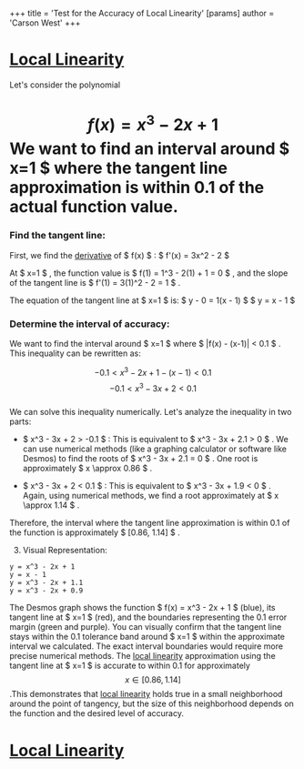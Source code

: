 +++
 title = 'Test for the Accuracy of Local Linearity'
[params]
	author = 'Carson West'
+++
# [Local Linearity](./../local-linearity/)

Let's consider the polynomial 
#  $$ f(x) = x^3 - 2x + 1 $$  We want to find an interval around  $ x=1 $  where the tangent line approximation is within 0.1 of the actual function value.

### Find the tangent line:

First, we find the [derivative](./../derivative/) of  $ f(x) $ :
 $ f'(x) = 3x^2 - 2 $ 

At  $ x=1 $ , the function value is  $ f(1) = 1^3 - 2(1) + 1 = 0 $ , and the slope of the tangent line is  $ f'(1) = 3(1)^2 - 2 = 1 $ .

The equation of the tangent line at  $ x=1 $  is:
 $ y - 0 = 1(x - 1) $ 
 $ y = x - 1 $ 

### Determine the interval of accuracy:

We want to find the interval around  $ x=1 $  where  $ |f(x) - (x-1)| < 0.1 $ .  This inequality can be rewritten as:

 $$ -0.1 < x^3 - 2x + 1 - (x - 1) < 0.1 $$   $$ -0.1 < x^3 - 3x + 2 < 0.1 $$  
We can solve this inequality numerically.  Let's analyze the inequality in two parts:

*  $ x^3 - 3x + 2 > -0.1 $ :  This is equivalent to  $ x^3 - 3x + 2.1 > 0 $ .  We can use numerical methods (like a graphing calculator or software like Desmos) to find the roots of  $ x^3 - 3x + 2.1 = 0 $ .  One root is approximately  $ x \approx 0.86 $ .

*  $ x^3 - 3x + 2 < 0.1 $ : This is equivalent to  $ x^3 - 3x + 1.9 < 0 $ . Again, using numerical methods, we find a root approximately at  $ x \approx 1.14 $ .


Therefore, the interval where the tangent line approximation is within 0.1 of the function is approximately  $ [0.86, 1.14] $ .

3. Visual Representation:

```desmos-graph
y = x^3 - 2x + 1
y = x - 1
y = x^3 - 2x + 1.1
y = x^3 - 2x + 0.9
```

The Desmos graph shows the function  $ f(x) = x^3 - 2x + 1 $  (blue), its tangent line at  $ x=1 $  (red), and the boundaries representing the 0.1 error margin (green and purple). You can visually confirm that the tangent line stays within the 0.1 tolerance band around  $ x=1 $  within the approximate interval we calculated.  The exact interval boundaries would require more precise numerical methods.
The [local linearity](./../local-linearity/) approximation using the tangent line at  $ x=1 $  is accurate to within 0.1 for approximately  $$ x \in [0.86, 1.14] $$ .This demonstrates that [local linearity](./../local-linearity/) holds true in a small neighborhood around the point of tangency, but the size of this neighborhood depends on the function and the desired level of accuracy.

# [Local Linearity](./../local-linearity/)